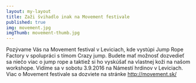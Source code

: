 ```yaml
---
layout: my-layout
title: Zaži švihadlo inak na Movement festivale
published: true
img: movement.jpg
imgThumb: movement-thumb.jpg
---
```


Pozývame Vás na Movement festival v Leviciach, kde vystúpi Jump Rope Factory v spolupráci s tímom Crazy jump. Budete mať možnosť dozvedieť sa niečo viac o jump rope a taktiež si ho vyskúšať na vlastnej koži na našom workshope. Vidíme sa v sobotu 3.9.2016 na Námestí hrdinov v Leviciach. Viac o Movement festivale sa dozviete na stránke <a href="http://movement.sk/" target="_blank">http://movement.sk/</a>

<!--more-->

